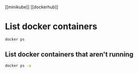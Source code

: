 [[minikube]]
[[dockerhub]]

# List docker containers
```sh
docker ps
```

## List docker containers that aren't running
```sh
docker ps -a
```

